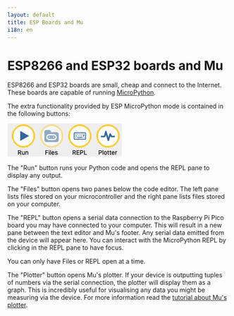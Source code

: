 ```yaml
---
layout: default
title: ESP Boards and Mu
i18n: en
---
```


# ESP8266 and ESP32 boards and Mu

ESP8266 and ESP32 boards are small, cheap and connect to the Internet.  
These boards are capable of running 
[MicroPython](https://www.raspberrypi.com/documentation/microcontrollers/micropython.html).

The extra functionality provided by ESP MicroPython mode is contained in the following
buttons:

<div class="row">
  <img src="/img/en/tutorials/rp2040_buttons.png" alt="Buttons for rp2040 mode" class="img-responsive center-block img-rounded movie"/>
  <br/>
</div>

The "Run" button runs your Python code and opens the REPL pane to display any output.

The "Files" button opens two panes below the code editor.  The left pane lists files stored
on your microcontroller and the right pane lists files stored on your computer.

The "REPL" button opens a serial data connection to the Raspberry Pi Pico board you
may have connected to your computer. This will result in a new pane between the
text editor and Mu's footer. Any serial data emitted from the device will
appear here. You can interact with the MicroPython REPL by clicking in the REPL pane 
to have focus.

You can only have Files or REPL open at a time.

The "Plotter" button opens Mu's plotter. If your device is outputting tuples
of numbers via the serial connection, the plotter will display them as a
graph. This is incredibly useful for visualising any data you might be
measuring via the device. For more information read the
[tutorial about Mu's plotter](plotter).

